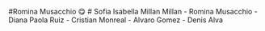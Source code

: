 #Romina Musacchio :yum: #
Sofia Isabella Millan Millan - Romina Musacchio - Diana Paola Ruiz - Cristian Monreal - Alvaro Gomez - Denis Alva

